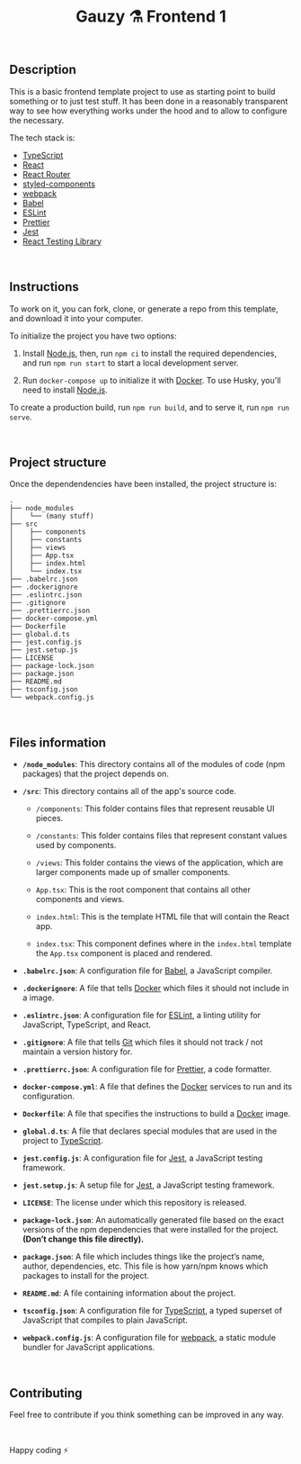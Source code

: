 <h1 align="center">
  Gauzy ⚗️ Frontend 1
</h1>

<br>

## Description

This is a basic frontend template project to use as starting point to build something or to just test stuff. It has been done in a reasonably transparent way to see how everything works under the hood and to allow to configure the necessary.

The tech stack is:

- [TypeScript](https://www.typescriptlang.org)
- [React](https://reactjs.org)
- [React Router](https://reacttraining.com/react-router/web)
- [styled-components](https://www.styled-components.com)
- [webpack](https://webpack.js.org)
- [Babel](https://babeljs.io)
- [ESLint](https://eslint.org)
- [Prettier](https://prettier.io)
- [Jest](https://jestjs.io)
- [React Testing Library](https://testing-library.com/docs/react-testing-library/intro)

<br>

## Instructions

To work on it, you can fork, clone, or generate a repo from this template, and download it into your computer.

To initialize the project you have two options:

1. Install [Node.js](https://nodejs.org), then, run `npm ci` to install the required dependencies, and run `npm run start` to start a local development server.

2. Run `docker-compose up` to initialize it with [Docker](https://www.docker.com/). To use Husky, you'll need to install [Node.js](https://nodejs.org).

To create a production build, run `npm run build`, and to serve it, run `npm run serve`.

<br>

## Project structure

Once the dependendencies have been installed, the project structure is:

    .
    ├── node_modules
    │    └── (many stuff)
    ├── src
    │    ├── components
    │    ├── constants
    │    ├── views
    │    ├── App.tsx
    │    ├── index.html
    │    └── index.tsx
    ├── .babelrc.json
    ├── .dockerignore
    ├── .eslintrc.json
    ├── .gitignore
    ├── .prettierrc.json
    ├── docker-compose.yml
    ├── Dockerfile
    ├── global.d.ts
    ├── jest.config.js
    ├── jest.setup.js
    ├── LICENSE
    ├── package-lock.json
    ├── package.json
    ├── README.md
    ├── tsconfig.json
    └── webpack.config.js

<br>

## Files information

- **`/node_modules`**: This directory contains all of the modules of code (npm packages) that the project depends on.

- **`/src`**: This directory contains all of the app's source code.

  - `/components`: This folder contains files that represent reusable UI pieces.

  - `/constants`: This folder contains files that represent constant values used by components.

  - `/views`: This folder contains the views of the application, which are larger components made up of smaller components.

  - `App.tsx`: This is the root component that contains all other components and views.

  - `index.html`: This is the template HTML file that will contain the React app.

  - `index.tsx`: This component defines where in the `index.html` template the `App.tsx` component is placed and rendered.

- **`.babelrc.json`**: A configuration file for [Babel](https://babeljs.io), a JavaScript compiler.

- **`.dockerignore`**: A file that tells [Docker](https://www.docker.com/) which files it should not include in a image.

- **`.eslintrc.json`**: A configuration file for [ESLint](https://eslint.org), a linting utility for JavaScript, TypeScript, and React.

- **`.gitignore`**: A file that tells [Git](https://git-scm.com) which files it should not track / not maintain a version history for.

- **`.prettierrc.json`**: A configuration file for [Prettier](https://prettier.io), a code formatter.

- **`docker-compose.yml`**: A file that defines the [Docker](https://www.docker.com/) services to run and its configuration.

* **`Dockerfile`**: A file that specifies the instructions to build a [Docker](https://www.docker.com/) image.

- **`global.d.ts`**: A file that declares special modules that are used in the project to [TypeScript](https://www.typescriptlang.org).

- **`jest.config.js`**: A configuration file for [Jest](https://jestjs.io), a JavaScript testing framework.

- **`jest.setup.js`**: A setup file for [Jest](https://jestjs.io), a JavaScript testing framework.

- **`LICENSE`**: The license under which this repository is released.

- **`package-lock.json`**: An automatically generated file based on the exact versions of the npm dependencies that were installed for the project. **(Don’t change this file directly).**

- **`package.json`**: A file which includes things like the project’s name, author, dependencies, etc. This file is how yarn/npm knows which packages to install for the project.

- **`README.md`**: A file containing information about the project.

- **`tsconfig.json`**: A configuration file for [TypeScript](https://www.typescriptlang.org), a typed superset of JavaScript that compiles to plain JavaScript.

- **`webpack.config.js`**: A configuration file for [webpack](https://webpack.js.org), a static module bundler for JavaScript applications.

<br>

## Contributing

Feel free to contribute if you think something can be improved in any way.

<br>

Happy coding ⚡
